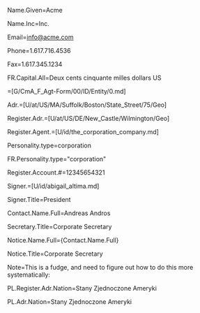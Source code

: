 Name.Given=Acme

Name.Inc=Inc.

Email=info@acme.com

Phone=1.617.716.4536

Fax=1.617.345.1234

FR.Capital.All=Deux cents cinquante milles dollars US

=[G/CmA_F_Agt-Form/00/ID/Entity/0.md]

Adr.=[U/at/US/MA/Suffolk/Boston/State_Street/75/Geo]

Register.Adr.=[U/at/US/DE/New_Castle/Wilmington/Geo]

Register.Agent.=[U/id/the_corporation_company.md]

Personality.type=corporation

FR.Personality.type="corporation"

Register.Account.#=12345654321

Signer.=[U/id/abigail_altima.md]

Signer.Title=President

Contact.Name.Full=Andreas Andros

Secretary.Title=Corporate Secretary

Notice.Name.Full={Contact.Name.Full}

Notice.Title=Corporate Secretary

Note=This is a fudge, and need to figure out how to do this more systematically:

PL.Register.Adr.Nation=Stany Zjednoczone Ameryki

PL.Adr.Nation=Stany Zjednoczone Ameryki